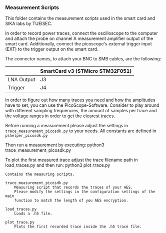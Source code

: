 ### Measurement Scripts

This folder contains the measurement scripts used in the smart card and SIKA labs
by TUEISEC.

In order to record power traces, connect the oscilloscope to the computer and
attach the probe on channel A measurement amplifier output of the smart card.
Additionally, connect the picoscope's external trigger input (EXT) to the
trigger output on the smart card.

The connector names, to attach your BNC to SMB cables, are the following:

|            | SmartCard v3 (STMicro STM32F051) |
| ---------- | -------------------------------- |
| LNA Output | J3                               |
| Trigger    | J4                               |

In order to figure out how many traces you need and how the amplitudes have to set,
you can use the PicoScope-Software. Consider to play around with different sampling frequencies,
the amount of samples per trace and the voltage ranges in order to get the clearest traces.

Before running a measurement please adjust the settings in
`trace_measurement_picosdk.py` to your needs. All constants are defined in `pshelper_picosdk.py`

Then run a measurement by executing:
    python3 trace_measurement_picosdk.py

To plot the first measured trace adjust the trace filename path in load_traces.py and then run:
    python3 plot_trace.py

    Contains the measuring scripts.
  
    trace_measurement_picosdk.py
        Measuring script that records the traces of your AES.
        Please modify the settings in the configuration settings of the main
        function to match the length of you AES encryption.
    
    load_traces.py
        Loads a .h5 file.
    
    plot_trace.py
        Plots the first recorded trace inside the .h5 trace file.
